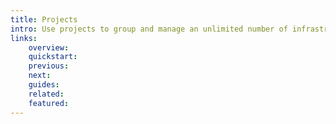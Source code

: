 ```yaml
---
title: Projects
intro: Use projects to group and manage an unlimited number of infrastructure resources.
links:
    overview:
    quickstart:
    previous:
    next:
    guides:
    related:
    featured:
---
```

